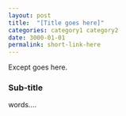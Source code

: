 ```yaml
---
layout: post
title:  "[Title goes here]"
categories: category1 category2
date: 3000-01-01
permalink: short-link-here
---
```

Except goes here.


### Sub-title

words....

